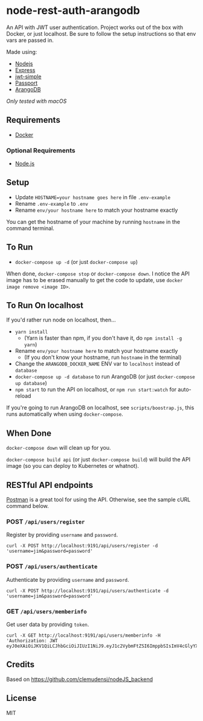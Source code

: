 # node-rest-auth-arangodb

An API with JWT user authentication. Project works out of the box with Docker, or just localhost.
Be sure to follow the setup instructions so that env vars are passed in.

Made using:
* [Nodejs](https://nodejs.org)
* [Express](https://expressjs.com)
* [jwt-simple](https://www.npmjs.com/package/jwt-simple)
* [Passport](http://www.passportjs.org)
* [ArangoDB](https://www.arangodb.com)

_Only tested with macOS_


## Requirements

* [Docker](https://www.docker.com/get-docker)

### Optional Requirements

* [Node.js](https://nodejs.org/en/)


## Setup

* Update `HOSTNAME=your hostname goes here` in file `.env-example`
* Rename `.env-example` to `.env`
* Rename `env/your hostname here` to match your hostname exactly

You can get the hostname of your machine by running `hostname` in the command terminal.


## To Run

* `docker-compose up -d` (or just `docker-compose up`)

When done, `docker-compose stop` or `docker-compose down`. I notice the API image has to be
erased manually to get the code to update, use `docker image remove <image ID>`.


## To Run On localhost

If you'd rather run node on localhost, then...

* `yarn install`
	* (Yarn is faster than npm, if you don't have it, do `npm install -g yarn`)
* Rename `env/your hostname here` to match your hostname exactly
	* (If you don't know your hostname, run `hostname` in the terminal)
* Change the `ARANGODB_DOCKER_NAME` ENV var to `localhost` instead of `database`
* `docker-compose up -d database` to run ArangoDB (or just `docker-compose up database`)
* `npm start` to run the API on localhost, or `npm run start:watch` for auto-reload

If you're going to run ArangoDB on localhost, see `scripts/boostrap.js`, this runs
automatically when using `docker-compose`.


## When Done

`docker-compose down` will clean up for you.

`docker-compose build api` (or just `docker-compose build`) will build the API image
(so you can deploy to Kubernetes or whatnot).


## RESTful API endpoints

[Postman](https://www.getpostman.com/) is a great tool for using the API. Otherwise, see the
sample cURL command below.


### POST `/api/users/register`

Register by providing `username` and `password`.
```
curl -X POST http://localhost:9191/api/users/register -d 'username=jim&password=password'
```


### POST `/api/users/authenticate`

Authenticate by providing `username` and `password`.
```
curl -X POST http://localhost:9191/api/users/authenticate -d 'username=jim&password=password'
```


### GET `/api/users/memberinfo`

Get user data by providing `token`.
```
curl -X GET http://localhost:9191/api/users/memberinfo -H 'Authorization: JWT eyJ0eXAiOiJKV1QiLCJhbGciOiJIUzI1NiJ9.eyJ1c2VybmFtZSI6ImppbSIsImV4cGlyYXRpb24iOjE1MzIyNzMxMjQwODV9.uKTvxRwZbRMF_WYA5EmVKGvGUJc3Wx9TTjWR7I7MLy4'
```


## Credits

Based on https://github.com/clemudensi/nodeJS_backend


## License

MIT
